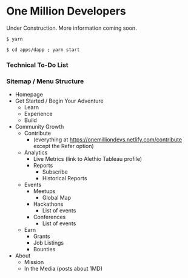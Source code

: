# One Million Developers

Under Construction. More information coming soon.

`$ yarn`

`$ cd apps/dapp ; yarn start`

### Technical To-Do List

### Sitemap / Menu Structure

- Homepage
- Get Started / Begin Your Adventure
  - Learn
  - Experience
  - Build
- Community Growth
  - Contribute
    - (everything at https://onemilliondevs.netlify.com/contribute except the Refer option)
  - Analytics
    - Live Metrics (link to Alethio Tableau profile)
    - Reports
      - Subscribe
      - Historical Reports
  - Events
    - Meetups
      - Global Map
    - Hackathons
      - List of events
    - Conferences
      - List of events
  - Earn
    - Grants
    - Job Listings
    - Bounties
- About
  - Mission
  - In the Media (posts about 1MD)
